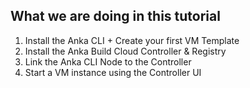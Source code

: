 ## What we are doing in this tutorial
1. Install the Anka CLI + Create your first VM Template
2. Install the Anka Build Cloud Controller & Registry
3. Link the Anka CLI Node to the Controller
4. Start a VM instance using the Controller UI